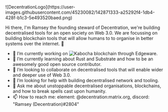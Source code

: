 <div style="float:center;">![DecentrationLogo](https://user-images.githubusercontent.com/45230082/142871333-a25292f4-1db4-428f-b1c3-5e493520baed.png)</div>

Hi there, I'm Ramsey the founding steward of Decentration, we're building decentralised tools for an open society on Web 3.0. We are focussing on building blockchain tools that will allow humans to to organise in better systems over the internet. 👋

- 🔭 I’m currently working on ![Kabocha blockchain through Edgeware.](https://github.com/Kabocha-Network/) 
- 🌱 I’m currently learning about Rust and Substrate and how to be an awesomely good open source contributor.
- 👯 I’m looking to collaborate on decentralised tools that will enable wider and deeper use of Web 3.0.
- 🤔 I’m looking for help with building decentralised network and tooling. 
- 💬 Ask me about unstoppable decentralised organisations, blockchains, and how to break spells cast upon humanity. 
- 📫 How to reach me: element: @decentration:matrix.org, discord: "Ramsey (Decentration)#2804"
